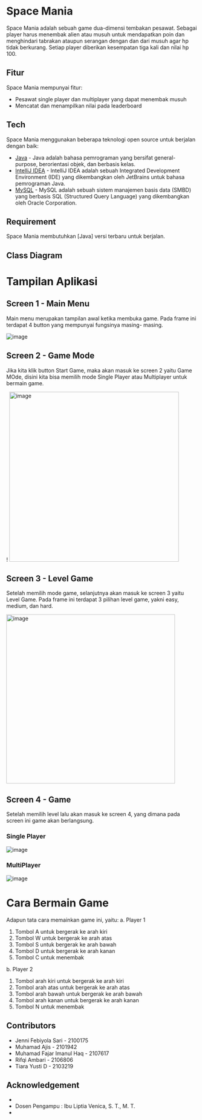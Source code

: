 # Space Mania

Space Mania adalah sebuah game dua-dimensi tembakan pesawat. Sebagai player harus menembak alien atau musuh untuk mendapatkan poin dan menghindari tabrakan ataupun serangan dengan dan dari musuh agar hp tidak berkurang. Setiap player diberikan kesempatan tiga kali dan nilai hp 100.

## Fitur

Space Mania mempunyai fitur:
* Pesawat single player dan multiplayer yang dapat menembak musuh
* Mencatat dan menampilkan nilai pada leaderboard 



## Tech

Space Mania menggunakan beberapa teknologi open source untuk berjalan dengan baik:

* [Java](https://www.java.com/en/) - Java adalah bahasa pemrograman yang bersifat general-purpose, berorientasi objek, dan berbasis kelas.
* [IntelliJ IDEA](https://www.jetbrains.com/idea/) - IntelliJ IDEA adalah sebuah Integrated Development Environment (IDE) yang dikembangkan oleh JetBrains untuk bahasa pemrograman Java.
* [MySQL](https://www.mysql.com/) - MySQL adalah sebuah sistem manajemen basis data (SMBD) yang berbasis SQL (Structured Query Language) yang dikembangkan oleh Oracle Corporation.


## Requirement

Space Mania membutuhkan [Java] versi terbaru untuk berjalan.

## Class Diagram

# Tampilan Aplikasi

## Screen 1 - Main Menu

Main menu merupakan tampilan awal ketika membuka game. Pada frame ini terdapat 4 button yang mempunyai fungsinya masing- masing. 

![image](https://user-images.githubusercontent.com/107100732/210159712-a244645b-3fbe-40cd-9e13-40ea51890e43.png)

## Screen 2 - Game Mode
Jika kita klik button Start Game, maka akan masuk ke screen 2 yaitu Game MOde, disini kita bisa memilih mode Single Player atau Multiplayer untuk bermain game.

! <img width="448" alt="image" src="https://user-images.githubusercontent.com/107100732/210159960-0d91af4d-6d72-421e-ab57-6e4a4a26315d.png">

## Screen 3 - Level Game
Setelah memilih mode game, selanjutnya akan masuk ke screen 3 yaitu Level Game. Pada frame ini terdapat 3 pilihan level game, yakni easy, medium, dan hard.

<img width="446" alt="image" src="https://user-images.githubusercontent.com/107100732/210160022-1cf0c139-aadf-4f43-af70-67a620410dd3.png">

## Screen 4 - Game
Setelah memilih level lalu akan masuk ke screen 4, yang dimana pada screen ini game akan berlangsung.

### Single Player
![image](https://user-images.githubusercontent.com/107100732/210160058-9f7b3184-9f1f-42f1-be4b-e6ac17cf8043.png)

### MultiPlayer
![image](https://user-images.githubusercontent.com/107100732/210160069-fc794f01-b883-42ad-8505-73206d22dacf.png)


# Cara Bermain Game
Adapun tata cara memainkan game ini, yaitu:
a.	Player 1
1)	Tombol A untuk bergerak ke arah kiri
2)	Tombol W untuk bergerak ke arah atas
3)	Tombol S untuk bergerak ke arah bawah
4)	Tombol D untuk bergerak ke arah kanan
5)	Tombol C untuk menembak

b.	Player 2
1)	Tombol arah kiri untuk bergerak ke arah kiri
2)	Tombol arah atas untuk bergerak ke arah atas
3)	Tombol arah bawah untuk bergerak ke arah bawah
4)	Tombol arah kanan untuk bergerak ke arah kanan
5)	Tombol N untuk menembak



[//]: # (## License)

[//]: # ()
[//]: # (MIT)

[//]: # ()
[//]: # (**Free Software, Hell Yeah!**)

## Contributors

* Jenni Febiyola Sari - 2100175
* Muhamad Ajis - 2101942
* Muhamad Fajar Imanul Haq - 2107617
* Rifqi Ambari - 2106806
* Tiara Yusti D - 2103219

## Acknowledgement

[//]: # (Berisi Referensi)

* 
* Dosen Pengampu : Ibu Liptia Venica, S. T., M. T.
* 
